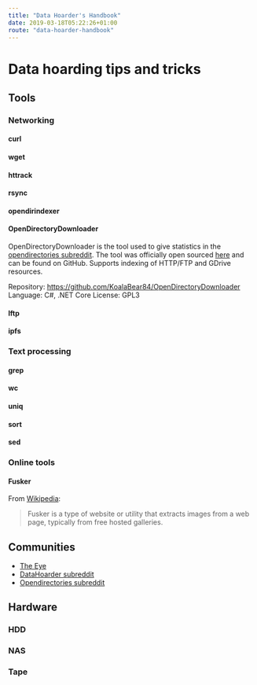 ```yaml
---
title: "Data Hoarder's Handbook"
date: 2019-03-18T05:22:26+01:00
route: "data-hoarder-handbook"
---
```


# Data hoarding tips and tricks

## Tools

### Networking

#### curl

#### wget

#### httrack

#### rsync

#### opendirindexer

#### OpenDirectoryDownloader

OpenDirectoryDownloader is the tool used to give statistics in the [opendirectories subreddit](https://www.reddit.com/r/opendirectories/). The tool was officially open sourced [here](https://www.reddit.com/r/opendirectories/comments/azdgc2/open_directory_indexer_open_sourcedreleased/) and can be found on GitHub. Supports indexing of HTTP/FTP and GDrive resources.

Repository: https://github.com/KoalaBear84/OpenDirectoryDownloader
Language: C#, .NET Core
License: GPL3

#### lftp

#### ipfs

### Text processing

#### grep

#### wc

#### uniq

#### sort

#### sed

### Online tools

#### Fusker

From [Wikipedia](https://en.wikipedia.org/wiki/Fusker):

> Fusker is a type of website or utility that extracts images from a web page, typically from free hosted galleries.


## Communities

* [The Eye](https://the-eye.eu/)
* [DataHoarder subreddit](https://www.reddit.com/r/DataHoarder/)
* [Opendirectories subreddit](https://www.reddit.com/r/opendirectories/)

## Hardware

### HDD

### NAS

### Tape
